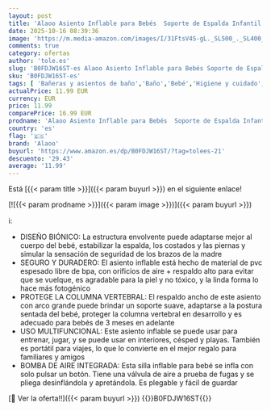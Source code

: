 ```yaml
---
layout: post
title: 'Alaoo Asiento Inflable para Bebés  Soporte de Espalda Infantil Asiento Inflable  Silla Hinchable con Bomba de Aire Incorporada  Asiento de Baño para Bebé  Asiento de Suelo para Bebé  Cabeza de tigre'
date: 2025-10-16 08:39:36
image: 'https://m.media-amazon.com/images/I/31FtsV4S-gL._SL500_._SL400_.jpg'
comments: true
category: ofertas
author: 'tole.es'
slug: 'B0FDJW16ST-es Alaoo Asiento Inflable para Bebés Soporte de Espalda...'
sku: 'B0FDJW16ST-es'
tags: [ 'Bañeras y asientos de baño','Baño','Bebé','Higiene y cuidado','alaoo','bebé','bebés','🇪🇸', ]
actualPrice: 11.99 EUR
currency: EUR
price: 11.99
comparePrice: 16.99 EUR
prodname: 'Alaoo Asiento Inflable para Bebés  Soporte de Espalda Infantil Asiento Inflable  Silla Hinchable con Bomba de Aire Incorporada  Asiento de Baño para Bebé  Asiento de Suelo para Bebé  Cabeza de tigre'
country: 'es'
flag: '🇪🇸'
brand: 'Alaoo'
buyurl: 'https://www.amazon.es/dp/B0FDJW16ST/?tag=tolees-21'
descuento: '29.43'
average: '11.99'
---
```


Está [{{< param title >}}]({{< param buyurl >}}) en el siguiente enlace!

[![{{< param prodname >}}]({{< param image >}})]({{< param buyurl >}})

ℹ️:

- DISEÑO BIÓNICO: La estructura envolvente puede adaptarse mejor al cuerpo del bebé, estabilizar la espalda, los costados y las piernas y simular la sensación de seguridad de los brazos de la madre
- SEGURO Y DURADERO: El asiento inflable está hecho de material de pvc espesado libre de bpa, con orificios de aire + respaldo alto para evitar que se vuelque, es agradable para la piel y no tóxico, y la linda forma lo hace más fotogénico
- PROTEGE LA COLUMNA VERTEBRAL: El respaldo ancho de este asiento con arco grande puede brindar un soporte suave, adaptarse a la postura sentada del bebé, proteger la columna vertebral en desarrollo y es adecuado para bebés de 3 meses en adelante
- USO MULTIFUNCIONAL: Este asiento inflable se puede usar para entrenar, jugar, y se puede usar en interiores, césped y playas. También es portátil para viajes, lo que lo convierte en el mejor regalo para familiares y amigos
- BOMBA DE AIRE INTEGRADA: Esta silla inflable para bebé se infla con solo pulsar un botón. Tiene una válvula de aire a prueba de fugas y se pliega desinflándola y apretándola. Es plegable y fácil de guardar

[🛒 Ver la oferta!!]({{< param buyurl >}})
{{<world>}}B0FDJW16ST{{</world>}}
